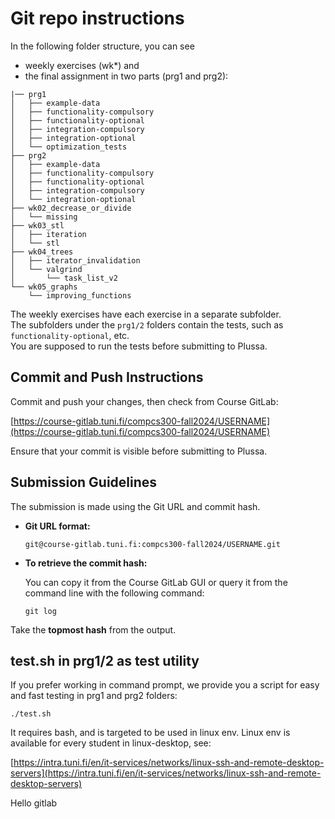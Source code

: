 # Git repo instructions

In the following folder structure, you can see 
- weekly exercises (wk*) and 
- the final assignment in two parts (prg1 and prg2):

```
|── prg1
│   ├── example-data
│   ├── functionality-compulsory
│   ├── functionality-optional
│   ├── integration-compulsory
│   ├── integration-optional
│   └── optimization_tests
├── prg2
│   ├── example-data
│   ├── functionality-compulsory
│   ├── functionality-optional
│   ├── integration-compulsory
│   └── integration-optional
├── wk02_decrease_or_divide
│   └── missing
├── wk03_stl
│   ├── iteration
│   └── stl
├── wk04_trees
│   ├── iterator_invalidation
│   └── valgrind
│       └── task_list_v2
└── wk05_graphs
    └── improving_functions
```



The weekly exercises have each exercise in a separate subfolder.  
The subfolders under the `prg1/2` folders contain the tests, such as `functionality-optional`, etc.  
You are supposed to run the tests before submitting to Plussa.

## Commit and Push Instructions

Commit and push your changes, then check from Course GitLab:

[https://course-gitlab.tuni.fi/compcs300-fall2024/USERNAME](https://course-gitlab.tuni.fi/compcs300-fall2024/USERNAME)

Ensure that your commit is visible before submitting to Plussa.

## Submission Guidelines

The submission is made using the Git URL and commit hash.

- **Git URL format:**

  ```
  git@course-gitlab.tuni.fi:compcs300-fall2024/USERNAME.git
  ```

- **To retrieve the commit hash:**
  
  You can copy it from the Course GitLab GUI or query it from the command line with the following command:

  ```
  git log
  ```

Take the **topmost hash** from the output.


## test.sh in prg1/2 as test utility

If you prefer working in command prompt, we provide you a script for easy and fast testing in prg1 and prg2 folders: 

  ```
  ./test.sh
  ```


It requires bash, and is targeted to be used in linux env. Linux env is available for every student
in linux-desktop, see:

[https://intra.tuni.fi/en/it-services/networks/linux-ssh-and-remote-desktop-servers](https://intra.tuni.fi/en/it-services/networks/linux-ssh-and-remote-desktop-servers)

Hello gitlab